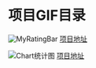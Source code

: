 # 项目GIF目录<br>
![MyRatingBar](https://github.com/ZuoJinDong/GIF/blob/master/MyRatingBar.gif) 
[项目地址](https://github.com/ZuoJinDong/MyRatingBar) <br>

![Chart统计图](https://github.com/ZuoJinDong/GIF/blob/master/chart.gif) 
[项目地址](https://github.com/ZuoJinDong/Chart) <br>

